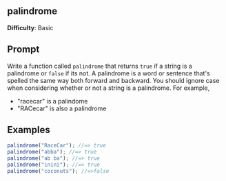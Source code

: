 ## palindrome

**Difficulty**: Basic 

## Prompt 

Write a function called `palindrome` that returns `true` if a string is a palindrome or `false` if its not. A palindrome is a word or sentence that's spelled the same way both forward and backward. You should ignore case when considering whether or not a string is a palindrome. For example, 

* "racecar" is a palindome 
* "RACecar" is also a palindrome

## Examples

```js
palindrome("RaceCar"); //=> true
palindrome("abba"); //=> true
palindrome("ab ba"); //=> true  
palindrome("inini"); //=> true
palindrome("coconuts"); //=>false
```
